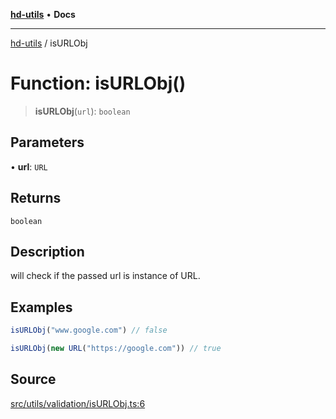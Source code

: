 [**hd-utils**](../README.md) • **Docs**

***

[hd-utils](../globals.md) / isURLObj

# Function: isURLObj()

> **isURLObj**(`url`): `boolean`

## Parameters

• **url**: `URL`

## Returns

`boolean`

## Description

will check if the passed url is instance of URL.

## Examples

```ts
isURLObj("www.google.com") // false
```

```ts
isURLObj(new URL("https://google.com")) // true
```

## Source

[src/utils/validation/isURLObj.ts:6](https://github.com/AhmadHddad/h-utils/blob/8e9e542f98b1a43a336ce585dc8666b21b0e894d/src/utils/validation/isURLObj.ts#L6)

